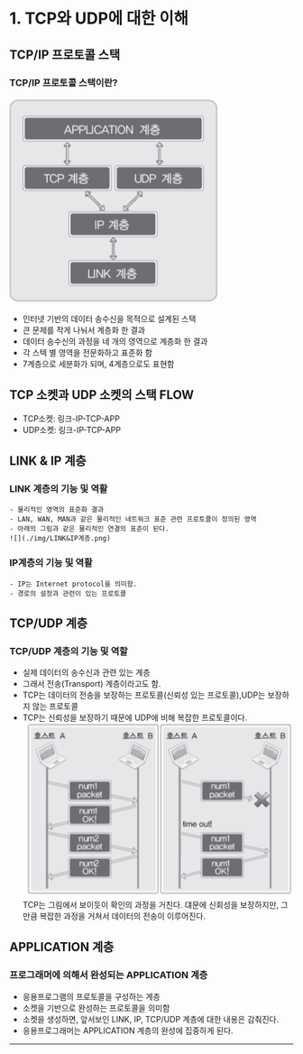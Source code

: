 # 1. TCP와 UDP에 대한 이해

## TCP/IP 프로토콜 스택

### TCP/IP 프로토콜 스택이란?
![](./img/4계층.png)
- 인터넷 기반의 데이터 송수신을 목적으로 설계된 스택
- 큰 문제를 작게 나눠서 계층화 한 결과
- 데이터 송수신의 과정을 네 개의 영역으로 계층화 한 결과
- 각 스텍 별 영역을 전문화하고 표준화 함
- 7계층으로 세분화가 되며, 4계층으로도 표현함

## TCP 소켓과 UDP 소켓의 스택 FLOW
- TCP소켓: 링크-IP-TCP-APP
- UDP소켓: 링크-IP-TCP-APP

## LINK & IP 계층
### LINK 계층의 기능 및 역활
    - 물리적인 영역의 표준화 결과
    - LAN, WAN, MAN과 같은 물리적인 네트워크 표준 관련 프로토콜이 정의된 영역
    - 아래의 그림과 같은 물리적인 연결의 표준이 된다.
    ![](./img/LINK&IP계층.png)

### IP계층의 기능 및 역활
    - IP는 Internet protocol을 의미함.
    - 경로의 설정과 관련이 있는 프로토콜

## TCP/UDP 계층

### TCP/UDP 계층의 기능 및 역할
- 실제 데이터의 송수신과 관련 있는 계층
- 그래서 전송(Transport) 계층이라고도 함.
- TCP는 데이터의 전송을 보장하는 프로토콜(신뢰성 있는 프로토콜),UDP는 보장하지 않는 프로토콜
- TCP는 신뢰성을 보장하기 때문에 UDP에 비해 복잡한 프로토콜이다.
![](./img/TCP&UDP계층.png)
TCP는 그림에서 보이듯이 확인의 과정을 거친다. 댸문에 신회성을 보장하지만, 그만큼 복잡한 과정을 거쳐서 데이터의 전송이 이루어진다.

## APPLICATION 계층

### 프로그래머에 의해서 완성되는 APPLICATION 계층

- 응용프로그램의 프로토콜을 구성하는 계층
- 소켓을 기반으로 완성하는 프로토콜을 의미함
- 소켓을 생성하면, 앞서보인 LINK, IP, TCP/UDP 계층에 대한 내용은 감춰진다.
- 응용프로그래머는 APPLICATION 계층의 완성에 집중하게 된다.
---

